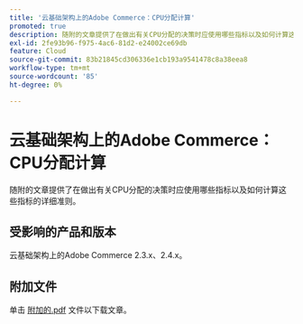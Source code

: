 ```yaml
---
title: '云基础架构上的Adobe Commerce：CPU分配计算'
promoted: true
description: 随附的文章提供了在做出有关CPU分配的决策时应使用哪些指标以及如何计算这些指标的详细准则。
exl-id: 2fe93b96-f975-4ac6-81d2-e24002ce69db
feature: Cloud
source-git-commit: 83b21845cd306336e1cb193a9541478c8a38eea8
workflow-type: tm+mt
source-wordcount: '85'
ht-degree: 0%

---
```


# 云基础架构上的Adobe Commerce：CPU分配计算

随附的文章提供了在做出有关CPU分配的决策时应使用哪些指标以及如何计算这些指标的详细准则。

## 受影响的产品和版本

云基础架构上的Adobe Commerce 2.3.x、2.4.x。

## 附加文件

单击 [附加的.pdf](assets/CPU_Allocation.pdf) 文件以下载文章。
